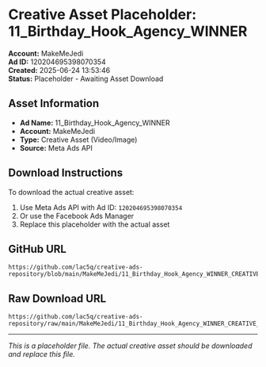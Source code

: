 # Creative Asset Placeholder: 11_Birthday_Hook_Agency_WINNER

**Account:** MakeMeJedi  
**Ad ID:** 120204695398070354  
**Created:** 2025-06-24 13:53:46  
**Status:** Placeholder - Awaiting Asset Download

## Asset Information
- **Ad Name:** 11_Birthday_Hook_Agency_WINNER
- **Account:** MakeMeJedi
- **Type:** Creative Asset (Video/Image)
- **Source:** Meta Ads API

## Download Instructions
To download the actual creative asset:

1. Use Meta Ads API with Ad ID: `120204695398070354`
2. Or use the Facebook Ads Manager
3. Replace this placeholder with the actual asset

## GitHub URL
```
https://github.com/lac5q/creative-ads-repository/blob/main/MakeMeJedi/11_Birthday_Hook_Agency_WINNER_CREATIVE_PLACEHOLDER.md
```

## Raw Download URL
```
https://github.com/lac5q/creative-ads-repository/raw/main/MakeMeJedi/11_Birthday_Hook_Agency_WINNER_CREATIVE_PLACEHOLDER.md
```

---
*This is a placeholder file. The actual creative asset should be downloaded and replace this file.*
